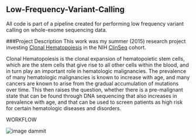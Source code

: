 ## Low-Frequency-Variant-Calling
All code is part of a pipeline created for performing low frequency variant calling on whole-exome sequencing data. 

###Project Description
This work was my summer (2015) research project investing [Clonal Hematopoiesis](http://www.nejm.org/doi/full/10.1056/NEJMoa1409405) in the NIH [ClinSeq](http://www.genome.gov/ClinSeq/) cohort. 

Clonal Hematopoiesis is the clonal expansion of hematopoietic stem cells, which are the stem cells that give rise to all other cells within the blood, and in turn play an important role in hematologic malignancies. The prevalence of many hematologic malignancies is known to increase with age, and many cancers are known to arise from the gradual accumulation of mutations over time. This then raises the question, whether there is a pre-malignant state that can be found through DNA sequencing that also increases in prevalence with age, and that can be used to screen patients as high risk for certain hematologic diseases and disorders. 



WORKFLOW

![image dammit](dshvets.github.com/Low-Frequency-Variant_Calling/Workflow.png)



